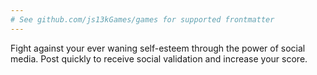 ```yaml
---
# See github.com/js13kGames/games for supported frontmatter
---
```

Fight against your ever waning self-esteem through the power of social media. Post quickly to receive social validation and increase your score.